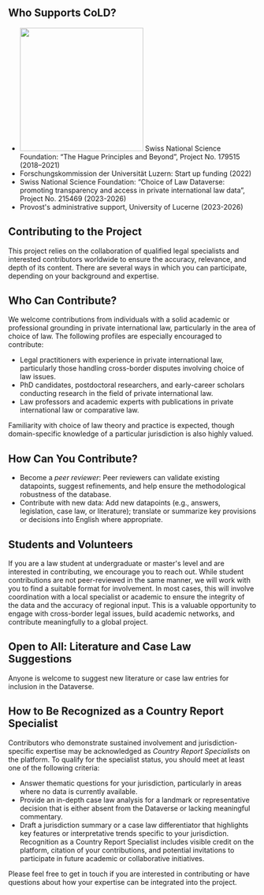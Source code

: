 ## Who Supports CoLD?

- <img src="https://choiceoflawdataverse.blob.core.windows.net/assets/snf-logo.svg" width="250"/>
  Swiss National Science Foundation: “The Hague Principles and Beyond”, Project No. 179515 (2018–2021)
- Forschungskommission der Universität Luzern: Start up funding (2022)
- Swiss National Science Foundation: “Choice of Law Dataverse: promoting transparency and access in private international law data”, Project No. 215469 (2023-2026)
- Provost's administrative support, University of Lucerne (2023-2026)

## Contributing to the Project

This project relies on the collaboration of qualified legal specialists and interested contributors worldwide to ensure the accuracy, relevance, and depth of its content. There are several ways in which you can participate, depending on your background and expertise.

## Who Can Contribute?

We welcome contributions from individuals with a solid academic or professional grounding in private international law, particularly in the area of choice of law. The following profiles are especially encouraged to contribute:

- Legal practitioners with experience in private international law, particularly those handling cross-border disputes involving choice of law issues.
- PhD candidates, postdoctoral researchers, and early-career scholars conducting research in the field of private international law.
- Law professors and academic experts with publications in private international law or comparative law.

Familiarity with choice of law theory and practice is expected, though domain-specific knowledge of a particular jurisdiction is also highly valued.

## How Can You Contribute?

- Become a _peer reviewer_: Peer reviewers can validate existing datapoints, suggest refinements, and help ensure the methodological robustness of the database.
- Contribute with new data: Add new datapoints (e.g., answers, legislation, case law, or literature); translate or summarize key provisions or decisions into English where appropriate.

## Students and Volunteers

If you are a law student at undergraduate or master's level and are interested in contributing, we encourage you to reach out. While student contributions are not peer-reviewed in the same manner, we will work with you to find a suitable format for involvement. In most cases, this will involve coordination with a local specialist or academic to ensure the integrity of the data and the accuracy of regional input.
This is a valuable opportunity to engage with cross-border legal issues, build academic networks, and contribute meaningfully to a global project.

## Open to All: Literature and Case Law Suggestions

Anyone is welcome to suggest new literature or case law entries for inclusion in the Dataverse.

## How to Be Recognized as a Country Report Specialist

Contributors who demonstrate sustained involvement and jurisdiction-specific expertise may be acknowledged as _Country Report Specialists_ on the platform. To qualify for the specialist status, you should meet at least one of the following criteria:

- Answer thematic questions for your jurisdiction, particularly in areas where no data is currently available.
- Provide an in-depth case law analysis for a landmark or representative decision that is either absent from the Dataverse or lacking meaningful commentary.
- Draft a jurisdiction summary or a case law differentiator that highlights key features or interpretative trends specific to your jurisdiction.
  Recognition as a Country Report Specialist includes visible credit on the platform, citation of your contributions, and potential invitations to participate in future academic or collaborative initiatives.

Please feel free to get in touch if you are interested in contributing or have questions about how your expertise can be integrated into the project.

